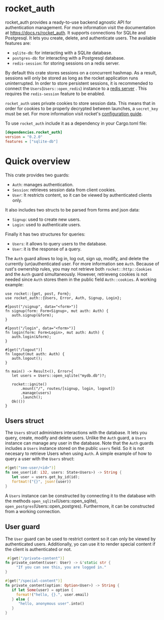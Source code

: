 # rocket_auth 
rocket_auth provides a ready-to-use  backend agnostic API for authentication management. 
For more information visit the documentation at https://docs.rs/rocket_auth. 
It supports connections for SQLite and Postgresql. It lets you create, delete, and authenticate users.
The available features are:
* `sqlite-db`: for interacting with a SQLite database. 
* `postgres-db`: for interacting with a Postgresql database.
* `redis-session`: for storing sessions on a redis server. 

By default this crate stores sessions on a concurrent hashmap. 
As a result, sessions will only be stored as long as the rocket application runs uninterrupted. 
In order to store persistent sessions, it is recommended to connect the `Users`(`Users::open_redis`) instance to a [redis server](https://redis.io/) .
This requires the `redis-session` feature to be enabled. 

`rocket_auth` uses private cookies to store session data. 
This means that in order for cookies to be properly decrypted between launches, a `secret_key` must be set.
For more information visit rocket's [configuration guide](https://rocket.rs/v0.4/guide/configuration/).





To use `rocket_auth` include it as a dependency in your Cargo.toml file: 
```ini
[dependencies.rocket_auth]
version = "0.2.0"
features = ["sqlite-db"]
```
# Quick overview
This crate provides two guards:
* `Auth`: manages authentication.
* `Session`: retrieves session data from client cookies.
* `User`: It restricts content, so it can be viewed by authenticated clients only.

It also includes two structs to be parsed from forms and json data: 
* `Signup`: used to create new users.
* `Login`: used to authenticate users.

Finally it has two structures for queries: 
* `Users`: it allows to query users to the database.
* `User`: it is the response of a query.


The `Auth` guard allows to log in, log out, sign up, modify, and delete the currently (un)authenticated user. 
For more information see `Auth`. Because of rust's ownership rules, you may not retrieve both `rocket::http::Cookies` and the `Auth` guard
simultaneously. However, retrieveng cookies is not needed since `Auth` stores them in the public field `Auth::cookies`.
A working example: 
```rust,no_run
use rocket::{get, post, Form};
use rocket_auth::{Users, Error, Auth, Signup, Login};

#[post("/signup", data="<form>")] 
fn signup(form: Form<Signup>, mut auth: Auth) {
   auth.signup(&form);
}

#[post("/login", data="<form>")] 
fn login(form: Form<Login>, mut auth: Auth) {
   auth.login(&form);
}

#[get("/logout")] 
fn logout(mut auth: Auth) {
   auth.logout();
}

fn main() -> Result<(), Error>{
   let users = Users::open_sqlite("mydb.db")?;

   rocket::ignite()
       .mount("/", routes/[signup, login, logout])
       .manage(users)
       .launch();
   Ok(())
}
```

## Users struct
The `Users` struct administers interactions with the database. 
It lets you query, create, modify and delete users.
Unlike the `Auth` guard, a `Users` instance can manage any user in the database.
Note that the `Auth` guards includes a `Users` instance stored on the public `users` field.
So it is not necesary to retrieve Users when using `Auth`.
A simple example of how to query a user with the `Users` struct:

```rust 
#[get("see-user/<id>")]
fn see_user(id: i32, users: State<Users>) -> String {
   let user = users.get_by_id(id);
   fortmat!("{}", json!(user))
}
```

A `Users` instance can be constructed by connecting it to the database with the methods `open_sqlite`(Users::open_sqlite),
`open_postgres`(Users::open_postgres). Furthermore, it can be constructed from a working connection. 



## User guard
The `User` guard can be used to restrict content so it can only be viewed by authenticated users. 
Additionally, yo can use it to render special content if the client is authenticated or not. 
```rust
 #[get("/private-content")]
fn private_content(user: User) -> &'static str {
     "If you can see this, you are logged in."
} 

#[get("/special-content")]
fn private_content(option: Option<User>) -> String {
   if let Some(user) = option {
     format!("hello, {}.", user.email)
   } else {
      "hello, anonymous user".into()
   }
} 
```


